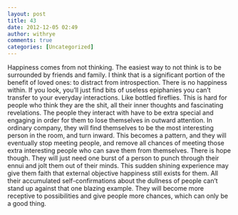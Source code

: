 ```yaml
---
layout: post
title: 43
date: 2012-12-05 02:49
author: withrye
comments: true
categories: [Uncategorized]
---
```

<span id="dropcap">H</span>appiness comes from not thinking. The easiest way to not think is to be surrounded by friends and family. I think that is a significant portion of the benefit of loved ones: to distract from introspection. There is no happiness within. If you look, you’ll just find bits of useless epiphanies you can’t transfer to your everyday interactions. Like bottled fireflies. This is hard for people who think they are the shit, all their inner thoughts and fascinating revelations. The people they interact with have to be extra special and engaging in order for them to lose themselves in outward attention. In ordinary company, they will find themselves to be the most interesting person in the room, and turn inward. This becomes a pattern, and they will eventually stop meeting people, and remove all chances of meeting those extra interesting people who can save them from themselves. There is hope though. They will just need one burst of a person to punch through their ennui and jolt them out of their minds. This sudden shining experience may give them faith that external objective happiness still exists for them. All their accumulated self-confirmations about the dullness of people can’t stand up against that one blazing example. They will become more receptive to possibilities and give people more chances, which can only be a good thing.
